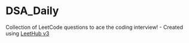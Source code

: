 # DSA_Daily
Collection of LeetCode questions to ace the coding interview! - Created using [LeetHub v3](https://github.com/raphaelheinz/LeetHub-3.0)
